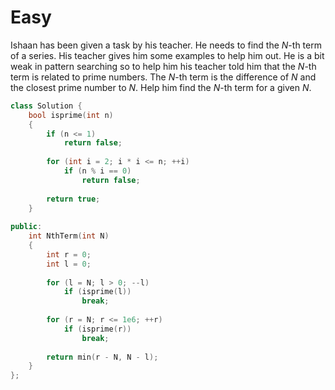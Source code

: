 # Easy

Ishaan has been given a task by his teacher. He needs to find the $N$-th term of a series. His teacher gives him some examples to help him out. He is a bit weak in pattern searching so to help him his teacher told him that the $N$-th term is related to prime numbers. The $N$-th term is the difference of $N$ and the closest prime number to $N$. Help him find the $N$-th term for a given $N$.

```cpp
class Solution {
    bool isprime(int n)
    {
        if (n <= 1)
            return false;
            
        for (int i = 2; i * i <= n; ++i)
            if (n % i == 0)
                return false;
                
        return true;
    }
    
public:
    int NthTerm(int N)
    {
        int r = 0;
        int l = 0;
        
        for (l = N; l > 0; --l)
            if (isprime(l))
                break;
            
        for (r = N; r <= 1e6; ++r)
            if (isprime(r))
                break;
            
        return min(r - N, N - l);
    }
};
```
